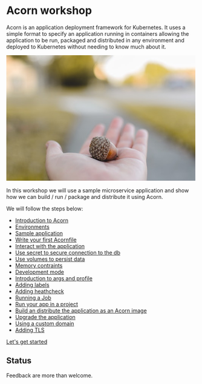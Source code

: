 # Acorn workshop

Acorn is an application deployment framework for Kubernetes. It uses a simple format to specify an application running in containers allowing the application to be run, packaged and distributed in any environment and deployed to Kubernetes without needing to know much about it.

![logo](./steps/images/acorn/acorn.jpeg)

In this workshop we will use a sample microservice application and show how we can build / run / package and distribute it using Acorn.

We will follow the steps below:  
  
- [Introduction to Acorn](./steps/acorn.md)
- [Environments](./steps/environments.md)
- [Sample application](./steps/votingapp.md)
- [Write your first Acornfile](./steps/acornfile.md)
- [Interact with the application](./steps/ops.md)
- [Use secret to secure connection to the db](./steps/secret.md)
- [Use volumes to persist data](./steps/volumes.md)
- [Memory contraints](./steps/constraints.md)  
- [Development mode](./steps/development_mode.md)  
- [Introduction to args and profile](./steps/profiles.md) 
- [Adding labels](./steps/labels.md)  
- [Adding heathcheck](./steps/probes.md)  
- [Running a Job](./steps/job.md)
- [Run your app in a project](./steps/projects.md)
- [Build an distribute the application as an Acorn image](./steps/acorn_image.md)
- [Upgrade the application](./steps/upgrade.md)  
- [Using a custom domain](./steps/domain.md)
- [Adding TLS](./steps/tld.md)

[Let's get started](./steps/acorn.md)

## Status

Feedback are more than welcome.